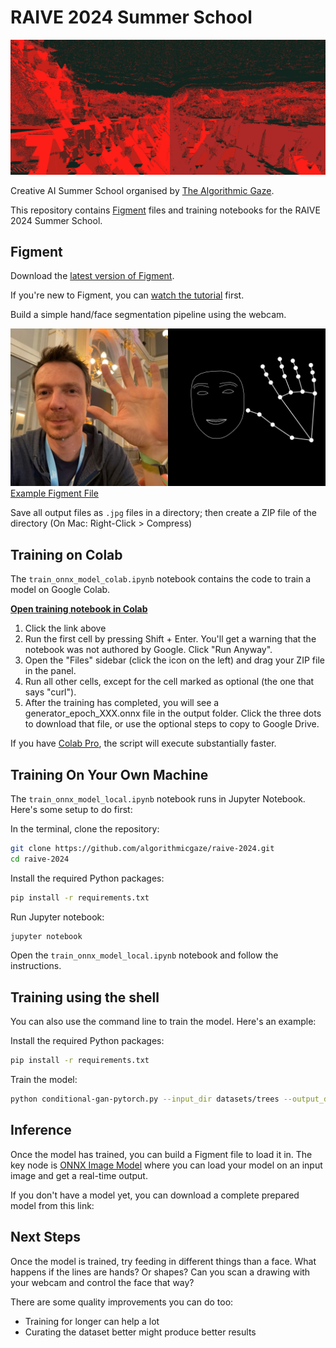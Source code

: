 # RAIVE 2024 Summer School

![Banner](.github/raive-hero-image.png)

Creative AI Summer School organised by [The Algorithmic Gaze](https://algorithmicgaze.com/).

This repository contains [Figment](https://figmentapp.com/) files and training notebooks for the RAIVE 2024 Summer School.

## Figment

Download the [latest version of Figment](https://figmentapp.com/download/).

If you're new to Figment, you can [watch the tutorial](https://figmentapp.com/docs/tutorials/getting-started) first.

Build a simple hand/face segmentation pipeline using the webcam.

![Example output](.github/figment-segmentation-result.jpg)
[Example Figment File](figment/face_segmentation_webcam.fgmt)

Save all output files as `.jpg` files in a directory; then create a ZIP file of the directory (On Mac: Right-Click > Compress)

## Training on Colab

The `train_onnx_model_colab.ipynb` notebook contains the code to train a model on Google Colab.

**[Open training notebook in Colab](https://colab.research.google.com/github/algorithmicgaze/raive-2024/blob/main/train_onnx_model_colab.ipynb)**

1. Click the link above
2. Run the first cell by pressing Shift + Enter. You'll get a warning that the notebook was not authored by Google. Click "Run Anyway".
3. Open the "Files" sidebar (click the icon on the left) and drag your ZIP file in the panel.
4. Run all other cells, except for the cell marked as optional (the one that says "curl").
5. After the training has completed, you will see a generator_epoch_XXX.onnx file in the output folder. Click the three dots to download that file, or use the optional steps to copy to Google Drive.

If you have [Colab Pro](https://colab.research.google.com/signup/pricing), the script will execute substantially faster.

## Training On Your Own Machine

The `train_onnx_model_local.ipynb` notebook runs in Jupyter Notebook. Here's some setup to do first:

In the terminal, clone the repository:

```bash
git clone https://github.com/algorithmicgaze/raive-2024.git
cd raive-2024
```

Install the required Python packages:

```bash
pip install -r requirements.txt
```

Run Jupyter notebook:

```bash
jupyter notebook
```

Open the `train_onnx_model_local.ipynb` notebook and follow the instructions.

## Training using the shell

You can also use the command line to train the model. Here's an example:

Install the required Python packages:

```bash
pip install -r requirements.txt
```

Train the model:

```bash
python conditional-gan-pytorch.py --input_dir datasets/trees --output_dir output --epochs 100
```

## Inference

Once the model has trained, you can build a Figment file to load it in. The key node is [ONNX Image Model](https://figmentapp.com/docs/nodes/onnx-image-model) where you can load your model on an input image and get a real-time output.

If you don't have a model yet, you can download a complete prepared model from this link:

## Next Steps

Once the model is trained, try feeding in different things than a face. What happens if the lines are hands? Or shapes? Can you scan a drawing with your webcam and control the face that way?

There are some quality improvements you can do too:

- Training for longer can help a lot
- Curating the dataset better might produce better results
